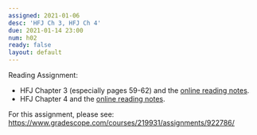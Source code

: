 ```yaml
---
assigned: 2021-01-06
desc: 'HFJ Ch 3, HFJ Ch 4'
due: 2021-01-14 23:00
num: h02
ready: false
layout: default
---
```


Reading Assignment:

* HFJ Chapter 3 (especially pages 59-62) and the [online reading notes](https://ucsb-cs156.github.io/hfj/HFJ_Chapter_3/).
* HFJ Chapter 4 and the [online reading notes](https://ucsb-cs156.github.io/hfj/HFJ_Chapter_3/).

For this assignment, please see: <https://www.gradescope.com/courses/219931/assignments/922786/>

